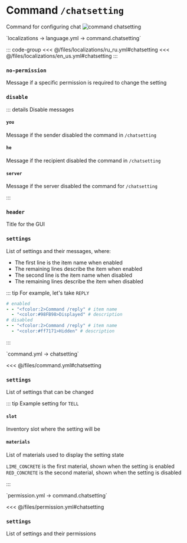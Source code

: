 # Command `/chatsetting`

Command for configuring chat
![command chatsetting](/commandchatsetting.png)

[//]: # (localization)
<!--@include: @/parts/words.md#localization--> 
<!--@include: @/parts/words.md#path--> `localizations → language.yml → command.chatsetting`

<!--@include: @/parts/words.md#default--> 

::: code-group
<<< @/files/localizations/ru_ru.yml#chatsetting
<<< @/files/localizations/en_us.yml#chatsetting
:::

### `no-permission`

Message if a specific permission is required to change the setting

### `disable`

::: details Disable messages
#### `you`

Message if the sender disabled the command in `/chatsetting`

#### `he`

Message if the recipient disabled the command in `/chatsetting`

#### `server`

Message if the server disabled the command for `/chatsetting`

:::

### `header`

Title for the GUI

### `settings`

List of settings and their messages, where:
- The first line is the item name when enabled
- The remaining lines describe the item when enabled
- The second line is the item name when disabled
- The remaining lines describe the item when disabled

::: tip For example, let's take `REPLY`
```yaml
# enabled
- - "<fcolor:2>Command /reply" # item name
  - "<color:#98FB98>Displayed" # description
# disabled
- - "<fcolor:2>Command /reply" # item name
  - "<color:#ff7171>Hidden" # description
```
:::

[//]: # (command.yml)
<!--@include: @/parts/words.md#setting-->
<!--@include: @/parts/words.md#path--> `command.yml → chatsetting`

<!--@include: @/parts/words.md#default-->
<<< @/files/command.yml#chatsetting

<!--@include: @/parts/enable.md-->
<!--@include: @/parts/aliases.md-->

### `settings`

List of settings that can be changed

::: tip Example setting for `TELL`
#### `slot`

Inventory slot where the setting will be

#### `materials`

List of materials used to display the setting state

`LIME_CONCRETE` is the first material, shown when the setting is enabled <br>
`RED_CONCRETE` is the second material, shown when the setting is disabled

:::

<!--@include: @/parts/cooldown.md-->
<!--@include: @/parts/sound.md-->

[//]: # (permission.yml)
<!--@include: @/parts/words.md#permission-->
<!--@include: @/parts/words.md#path--> `permission.yml → command.chatsetting`

<!--@include: @/parts/words.md#default-->
<<< @/files/permission.yml#chatsetting

<!--@include: @/parts/permission/permissionTier3.md-->

### `settings`

List of settings and their permissions

<!--@include: @/parts/permission/cooldown.md-->
<!--@include: @/parts/permission/sound.md-->